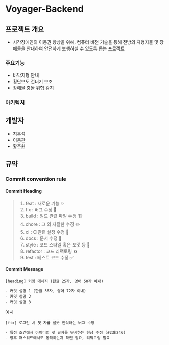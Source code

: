 # Voyager-Backend

## 프로젝트 개요
- 시각장애인의 이동권 향상을 위해, 컴퓨터 비전 기술을 통해 전방의 지형지물 및 장애물을 안내하여 안전하게 보행하실 수 있도록 돕는 프로젝트

### 주요기능
- 바닥지형 안내
- 횡단보도 건너기 보조
- 장애물 충돌 위협 감지

### 아키텍처

## 개발자
- 지우석
- 이동관
- 황주원

## 규약

### Commit convention rule

#### Commit Heading

> 1. feat : 새로운 기능 ✨
> 2. fix : 버그 수정 🐛
> 3. build : 빌드 관련 파일 수정 🏗️
> 4. chore : 그 외 자잘한 수정 ✏️
> 5. ci : CI관련 설정 수정 👷
> 6. docs : 문서 수정 📝
> 7. style : 코드 스타일 혹은 포맷 등 💄
> 8. refactor :  코드 리팩토링 ♻️
> 9. test : 테스트 코드 수정 ✅


#### Commit Message

```
[heading] 커밋 메세지 (한글 25자, 영어 50자 이내)

- 커밋 설명 1 (한글 36자, 영어 72자 이내)
- 커밋 설명 2
- 커밋 설명 3
```

예시
```
[fix] 로그인 시 쳣 자를 잘못 인식하는 버그 수정

- 특정 조건에서 아이디의 첫 글자를 무시하는 현상 수정 (#23h246)
- 향후 패스워드에서도 동작하는지 확인 필요, 리팩토링 필요
```